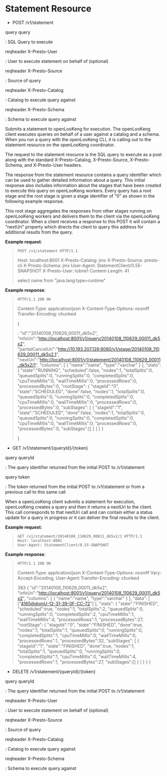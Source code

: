 Statement Resource
==================

- POST /v1/statement

query query

:   SQL Query to execute

reqheader X-Presto-User

:   User to execute statement on behalf of (optional)

reqheader X-Presto-Source

:   Source of query

reqheader X-Presto-Catalog

:   Catalog to execute query against

reqheader X-Presto-Schema

:   Schema to execute query against

Submits a statement to openLooKeng for execution. The openLooKeng client executes
queries on behalf of a user against a catalog and a schema. When you run
a query with the openLooKeng CLI, it is calling out to the statement resource
on the openLooKeng coordinator.

The request to the statement resource is the SQL query to execute as a
post along with the standard X-Presto-Catalog, X-Presto-Source,
X-Presto-Schema, and X-Presto-User headers.

The response from the statement resource contains a query identifier
which can be used to gather detailed information about a query. This
initial response also includes information about the stages that have
been created to execute this query on openLooKeng workers. Every query has a
root stage and the root stage is given a stage identifier of \"0\" as
shown in the following example response.

This root stage aggregates the responses from other stages running on
openLooKeng workers and delivers them to the client via the openLooKeng coordinator.
When a client receives a response to this POST it will contain a
\"nextUri\" property which directs the client to query this address for
additional results from the query.

**Example request**:

> ``` http
> POST /v1/statement HTTP/1.1
> ```
>
> Host: localhost:8001 X-Presto-Catalog: jmx X-Presto-Source: presto-cli
> X-Presto-Schema: jmx User-Agent: StatementClient/0.55-SNAPSHOT
> X-Presto-User: tobrie1 Content-Length: 41
>
> select name from \"java.lang:type=runtime\"

**Example response**:

> ``` http
> HTTP/1.1 200 OK
> ```
>
> Content-Type: application/json X-Content-Type-Options: nosniff
> Transfer-Encoding: chunked
>
> {
>
> :   \"id\":\"20140108\_110629\_00011\_dk5x2\",
>     \"infoUri\":\"<http://localhost:8001/v1/query/20140108_110629_00011_dk5x2>\",
>     \"partialCancelUri\":\"<http://10.193.207.128:8080/v1/stage/20140108_110629_00011_dk5x2.1>\",
>     \"nextUri\":\"<http://localhost:8001/v1/statement/20140108_110629_00011_dk5x2/1>\",
>     \"columns\": \[ { \"name\":\"name\", \"type\":\"varchar\" } \],
>     \"stats\": { \"state\":\"RUNNING\", \"scheduled\":false,
>     \"nodes\":1, \"totalSplits\":0, \"queuedSplits\":0,
>     \"runningSplits\":0, \"completedSplits\":0, \"cpuTimeMillis\":0,
>     \"wallTimeMillis\":0, \"processedRows\":0, \"processedBytes\":0,
>     \"rootStage\": { \"stageId\":\"0\", \"state\":\"SCHEDULED\",
>     \"done\":false, \"nodes\":1, \"totalSplits\":0,
>     \"queuedSplits\":0, \"runningSplits\":0, \"completedSplits\":0,
>     \"cpuTimeMillis\":0, \"wallTimeMillis\":0, \"processedRows\":0,
>     \"processedBytes\":0, \"subStages\": \[ { \"stageId\":\"1\",
>     \"state\":\"SCHEDULED\", \"done\":false, \"nodes\":1,
>     \"totalSplits\":0, \"queuedSplits\":0, \"runningSplits\":0,
>     \"completedSplits\":0, \"cpuTimeMillis\":0, \"wallTimeMillis\":0,
>     \"processedRows\":0, \"processedBytes\":0, \"subStages\":\[\] } \]
>     } }
>
> }
   

- GET /v1/statement/{queryId}/{token}

query queryId

:   The query identifier returned from the initial POST to /v1/statement

query token

:   The token returned from the initial POST to /v1/statement or from a
    previous call to this same call

When a openLooKeng client submits a statement for execution, openLooKeng creates a
query and then it returns a nextUri to the client. This call corresponds
to that nextUri call and can contain either a status update for a query
in progress or it can deliver the final results to the client.

**Example request**:

> ``` http
> GET /v1/statement/20140108_110629_00011_dk5x2/1 HTTP/1.1
> Host: localhost:8001
> User-Agent: StatementClient/0.55-SNAPSHOT
> ```

**Example response**:

> ``` http
> HTTP/1.1 200 OK
> ```
>
> Content-Type: application/json X-Content-Type-Options: nosniff Vary:
> Accept-Encoding, User-Agent Transfer-Encoding: chunked
>
> 383 { \"id\":\"20140108\_110629\_00011\_dk5x2\",
> \"infoUri\":\"<http://localhost:8001/v1/query/20140108_110629_00011_dk5x2>\",
> \"columns\": \[ { \"name\":\"name\", \"type\":\"varchar\" } \],
> \"data\": \[ \[\"<4165@domU-12-31-39-0F-CC-72>\"\] \], \"stats\": {
> \"state\":\"FINISHED\", \"scheduled\":true, \"nodes\":1,
> \"totalSplits\":2, \"queuedSplits\":0, \"runningSplits\":0,
> \"completedSplits\":2, \"cpuTimeMillis\":1, \"wallTimeMillis\":4,
> \"processedRows\":1, \"processedBytes\":27, \"rootStage\": {
> \"stageId\":\"0\", \"state\":\"FINISHED\", \"done\":true, \"nodes\":1,
> \"totalSplits\":1, \"queuedSplits\":0, \"runningSplits\":0,
> \"completedSplits\":1, \"cpuTimeMillis\":0, \"wallTimeMillis\":0,
> \"processedRows\":1, \"processedBytes\":32, \"subStages\": \[ {
> \"stageId\":\"1\", \"state\":\"FINISHED\", \"done\":true, \"nodes\":1,
> \"totalSplits\":1, \"queuedSplits\":0, \"runningSplits\":0,
> \"completedSplits\":1, \"cpuTimeMillis\":0, \"wallTimeMillis\":4,
> \"processedRows\":1, \"processedBytes\":27, \"subStages\":\[\] } \] }
> } }
   

- DELETE /v1/statement/{queryId}/{token}

query queryId

:   The query identifier returned from the initial POST to /v1/statement

reqheader X-Presto-User

:   User to execute statement on behalf of (optional)

reqheader X-Presto-Source

:   Source of query

reqheader X-Presto-Catalog

:   Catalog to execute query against

reqheader X-Presto-Schema

:   Schema to execute query against
